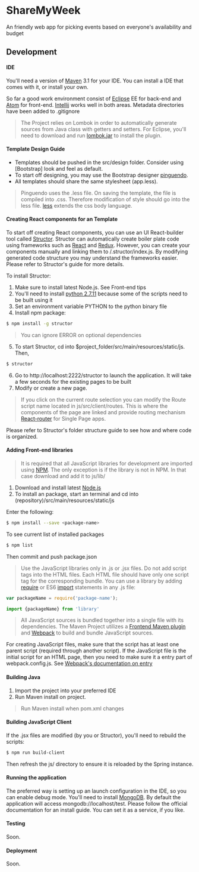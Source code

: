# ShareMyWeek
An friendly web app for picking events based on everyone's availability and budget

## Development

#### IDE

You'll need a version of [Maven] 3.1 for your IDE. You can install a IDE that comes with it, or install your own.

So far a good work environment consist of [Eclipse] EE for back-end and [Atom] for front-end. [Intellij] works well in both areas.
Metadata directories have been added to .gitignore

> The Project relies on Lombok in order to automatically generate sources from Java class with getters and setters. For Eclipse, you'll need to download and run [lombok.jar] to install the plugin.


#### Template Design Guide

- Templates should be pushed in the src/design folder. Consider using [Bootstrap] look and feel as default.
- To start off designing, you may use the Bootstrap designer [pinguendo].
- All templates should share the same stylesheet (app.less).
> Pinguendo uses the .less file. On saving the template, the file is compiled into .css. Therefore modification of style should go into the less file. [less] extends the css body language.


#### Creating React components for an Template

To start off creating React components, you can use an UI React-builder tool called [Structor]. Structor can automatically create boiler plate code using frameworks such as [React] and [Redux]. However, you can create your components manually and linking them to /.structor/index.js. By modifying generated code structure you may understand the frameworks easier. Please refer to Structor's guide for more details.

To install Structor:

1. Make sure to install latest Node.js. See Front-end tips
2. You'll need to install [python 2.7.11] because some of the scripts need to be built using it
3. Set an environment variable PYTHON to the python binary file
4. Install npm package:
```sh
$ npm install -g structor
```
>You can ignore ERROR on optional dependencies

5. To start Structor, cd into $project_folder/src/main/resources/static/js. Then,
```sh
$ structor
```

6. Go to http://localhost:2222/structor to launch the application. It will take a few seconds for the existing pages to be built
7. Modify or create a new page.

> If you click on the current route selection you can modify the Route script name located in js/src/client/routes. This is where the components of the page are linked and provide routing mechanism [React-router] for Single Page apps.

Please refer to Structor's folder structure guide to see how and where code is organized.


#### Adding Front-end libraries

>It is required that all JavaScript libraries for development are imported using [NPM]. The only exception is if the library is not in NPM. In that case download and add it to js/lib/

1. Download and install latest [Node.js]
2. To install an package, start an terminal and cd into (repository)/src/main/resources/static/js

Enter the following:
```sh
$ npm install --save <package-name>
```
To see current list of installed packages
```sh
$ npm list
```

Then commit and push package.json

>Use the JavaScript libraries only in .js or .jsx files. Do not add script tags into the HTML files. Each HTML file should have only one script tag for the corresponding bundle.
You can use a library by adding [require] or ES6 [import] statements in any .js file:

```javascript
var packageName = require('package-name');
```

```javascript
import {packageName} from 'library'
```


> All JavaScript sources is bundled together into a single file with its dependencies. The Maven Project utilizes a [Frontend Maven plugin] and [Webpack] to build and bundle JavaScript sources.

For creating JavaScript files, make sure that the script has at least one parent script (required through another script).
If the JavaScript file is the initial script for an HTML page, then you need to make sure it a entry part of webpack.config.js. See [Webpack's documentation on entry]



#### Building Java

1. Import the project into your preferred IDE
2. Run Maven install on project.

> Run Maven install when pom.xml changes

#### Building JavaScript Client

If the .jsx files are modified (by you or Structor), you'll need to rebuild the scripts:

```sh
$ npm run build-client
```

Then refresh the js/ directory to ensure it is reloaded by the Spring instance.

#### Running the application

The preferred way is setting up an launch configuration in the IDE, so you can enable debug mode. You'll need to install [MongoDB]. By default the application will access mongodb://localhost/test.
Please follow the official documentation for an install guide. You can set it as a service, if you like.

#### Testing

Soon.

#### Deployment

Soon.

[React-router]: https://github.com/rackt/react-router
[less]: http://lesscss.org
[import]: https://developer.mozilla.org/en-US/docs/Web/JavaScript/Reference/Statements/import
[React]: http://facebook.github.io/react/
[Redux]: https://github.com/rackt/redux
[Structor]: https://github.com/ipselon/structor
[python 2.7.11]: https://www.python.org/downloads/
[lombok.jar]: https://projectlombok.org/download.html
[Maven]: https://maven.apache.org/
[Atom]: https://atom.io/
[Eclipse]: http://eclipse.org
[Intellij]: https://www.jetbrains.com/idea/
[pinguendo]: http://pingendo.com/
[NPM]: https://www.npmjs.com/
[Node.js]: https://nodejs.org/
[require]: http://requirejs.org/
[Frontend Maven plugin]: https://github.com/eirslett/frontend-maven-plugin
[Webpack]: https://webpack.github.io/
[Webpack's documentation on entry]: https://webpack.github.io/docs/configuration.html#entry
[MongoDB]: https://www.mongodb.org/
